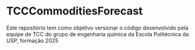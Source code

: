 # TCCCommoditiesForecast
Este repositório tem como objetivo versionar o código desenvolvido pela equipe de TCC do grupo de engenharia química da Escola Politécnica da USP, formação 2025
